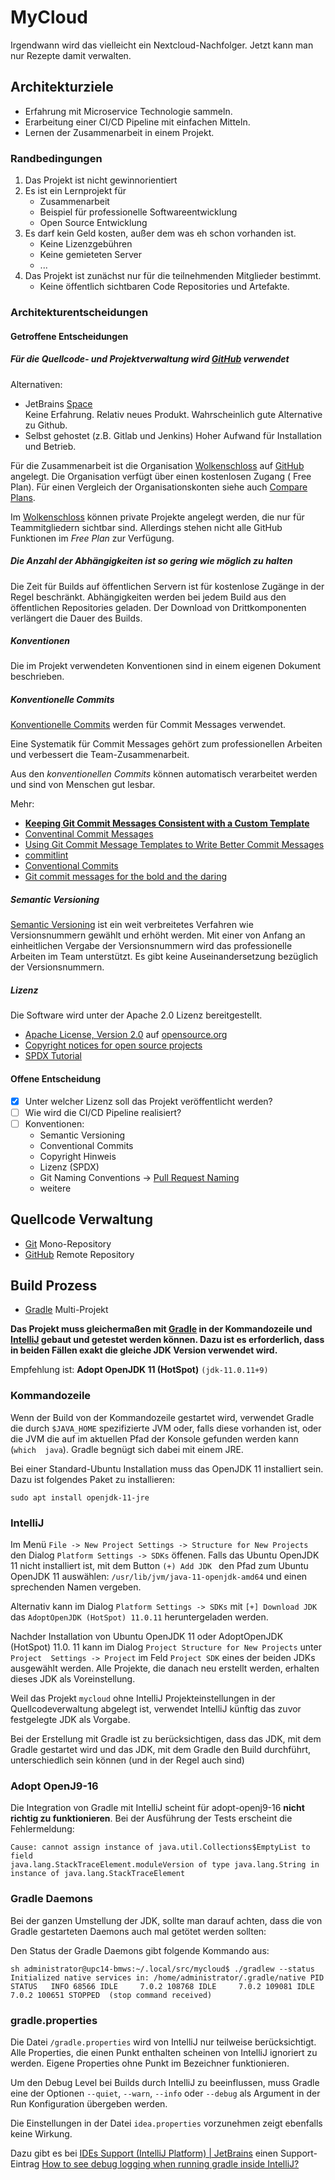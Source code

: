 # MyCloud

Irgendwann wird das vielleicht ein Nextcloud-Nachfolger.
Jetzt kann man nur Rezepte damit verwalten.

## Architekturziele

- Erfahrung mit Microservice Technologie sammeln.
- Erarbeitung einer CI/CD Pipeline mit einfachen Mitteln.
- Lernen der Zusammenarbeit in einem Projekt.

### Randbedingungen

1. Das Projekt ist nicht gewinnorientiert
2. Es ist ein Lernprojekt für
    - Zusammenarbeit
    - Beispiel für professionelle Softwareentwicklung
    - Open Source Entwicklung
3. Es darf kein Geld kosten, außer dem was eh schon vorhanden ist.
    - Keine Lizenzgebühren
    - Keine gemieteten Server
    - ...
4. Das Projekt ist zunächst nur für die teilnehmenden Mitglieder bestimmt.
    - Keine öffentlich sichtbaren Code Repositories und Artefakte.

### Architekturentscheidungen

#### Getroffene Entscheidungen

##### Für die Quellcode- und Projektverwaltung wird [GitHub] verwendet

Alternativen:

- JetBrains [Space](https://www.jetbrains.com/space/)  
  Keine Erfahrung. Relativ neues Produkt. Wahrscheinlich gute Alternative zu
  Github.
- Selbst gehostet (z.B. Gitlab und Jenkins)
  Hoher Aufwand für Installation und Betrieb.

Für die Zusammenarbeit ist die Organisation [Wolkenschloss]
auf [GitHub] angelegt. Die Organisation verfügt über einen kostenlosen Zugang (
Free Plan). Für einen Vergleich der Organisationskonten siehe auch
[Compare Plans](https://github.com/organizations/wolkenschloss/billing/plans).

Im [Wolkenschloss] können private Projekte angelegt werden, die nur für
Teammitgliedern sichtbar sind. Allerdings stehen nicht alle GitHub Funktionen
im *Free Plan* zur Verfügung.

##### Die Anzahl der Abhängigkeiten ist so gering wie möglich zu halten

Die Zeit für Builds auf öffentlichen Servern ist für kostenlose Zugänge in 
der Regel beschränkt. Abhängigkeiten werden bei jedem Build aus den öffentlichen 
Repositories geladen. Der Download von Drittkomponenten verlängert die Dauer 
des Builds.

##### Konventionen

Die im Projekt verwendeten Konventionen sind in einem eigenen Dokument 
beschrieben.

##### Konventionelle Commits

[Konventionelle Commits] werden für Commit Messages verwendet.

Eine Systematik für Commit Messages gehört zum professionellen Arbeiten und
verbessert die Team-Zusammenarbeit.

Aus den *konventionellen Commits* können automatisch verarbeitet werden und 
sind von Menschen gut lesbar. 

Mehr:

- **[Keeping Git Commit Messages Consistent with a Custom Template ](https://dev.to/timmybytes/keeping-git-commit-messages-consistent-with-a-custom-template-1jkm)**
- [Conventinal Commit Messages](https://gist.github.com/qoomon/5dfcdf8eec66a051ecd85625518cfd13)
- [Using Git Commit Message Templates to Write Better Commit Messages](https://gist.github.com/lisawolderiksen/a7b99d94c92c6671181611be1641c733)
- [commitlint](https://github.com/conventional-changelog/commitlint)
- [Conventional Commits](https://www.conventionalcommits.org/de/v1.0.0/)
- [Git commit messages for the bold and the daring](https://backlog.com/blog/git-commit-messages-bold-daring/)

##### Semantic Versioning

[Semantic Versioning] ist ein weit verbreitetes Verfahren wie Versionsnummern 
gewählt und erhöht werden. Mit einer von Anfang an einheitlichen Vergabe der 
Versionsnummern wird das professionelle Arbeiten im Team unterstützt. Es 
gibt keine Auseinandersetzung bezüglich der Versionsnummern.

##### Lizenz

Die Software wird unter der Apache 2.0 Lizenz bereitgestellt.

- [Apache License, Version 2.0](https://opensource.org/licenses/Apache-2.0) 
auf [opensource.org](https://opensource.org/licenses/Apache-2.0)
- [Copyright notices for open source projects](https://ben.balter.com/2015/06/03/copyright-notices-for-websites-and-open-source-projects/)
- [SPDX Tutorial](https://github.com/david-a-wheeler/spdx-tutorial#spdx-tutorial)

#### Offene Entscheidung

- [x] Unter welcher Lizenz soll das Projekt veröffentlicht werden?
- [ ] Wie wird die CI/CD Pipeline realisiert?
- [ ] Konventionen: 
    - Semantic Versioning 
    - Conventional Commits
    - Copyright Hinweis
    - Lizenz (SPDX)
    - Git Naming Conventions -> [Pull Request Naming](https://namingconvention.org/git/pull-request-naming.html)
    - weitere

[Wolkenschloss]: https://github.com/wolkenschloss
[GitHub]: https://github.com/
[Konventionelle Commits]: https://www.conventionalcommits.org/de/v1.0.0/
[Semantic Versioning]: https://semver.org/lang/de/

## Quellcode Verwaltung

- [Git] Mono-Repository
- [GitHub] Remote Repository

[Git]: https://git-scm.com/

## Build Prozess

- [Gradle] Multi-Projekt

**Das Projekt muss gleichermaßen mit [Gradle] in der Kommandozeile und 
[IntelliJ] gebaut und getestet werden können. Dazu ist es erforderlich, dass 
in beiden Fällen exakt die gleiche JDK Version verwendet wird.**

Empfehlung ist: **Adopt OpenJDK 11 (HotSpot)** `(jdk-11.0.11+9)`

### Kommandozeile

Wenn der Build von der Kommandozeile gestartet wird, verwendet Gradle die 
durch `$JAVA_HOME` spezifizierte JVM oder, falls diese vorhanden ist, oder 
die JVM die auf im aktuellen Pfad der Konsole gefunden werden kann (`which 
java`). Gradle begnügt sich dabei mit einem JRE.

Bei einer Standard-Ubuntu Installation muss das OpenJDK 11 installiert sein. 
Dazu ist folgendes Paket zu installieren:

    sudo apt install openjdk-11-jre

### IntelliJ

Im Menü `File -> New Project Settings -> Structure for New Projects` den 
Dialog `Platform Settings -> SDKs` öffenen. Falls das Ubuntu OpenJDK 11 
nicht installiert ist, mit dem Button `(+) Add JDK ` den Pfad zum Ubuntu 
OpenJDK 11 auswählen: `/usr/lib/jvm/java-11-openjdk-amd64` und einen 
sprechenden Namen vergeben. 

Alternativ kann im Dialog `Platform Settings -> SDKs` mit `[+] Download JDK` 
das `AdoptOpenJDK (HotSpot) 11.0.11` heruntergeladen werden.

Nachder Installation von Ubuntu OpenJDK 11 oder AdoptOpenJDK (HotSpot) 11.0.
11 kann im Dialog `Project Structure for New Projects` unter `Project 
Settings -> Project` im Feld `Project SDK` eines der beiden JDKs ausgewählt 
werden. Alle Projekte, die danach neu erstellt werden, erhalten dieses JDK 
als Voreinstellung.

Weil das Projekt `mycloud` ohne IntelliJ Projekteinstellungen in der 
Quellcodeverwaltung abgelegt ist, verwendet IntelliJ künftig das zuvor 
festgelegte JDK als Vorgabe.

Bei der Erstellung mit Gradle ist zu berücksichtigen, dass das JDK, mit dem 
Gradle gestartet wird und das JDK, mit dem Gradle den Build durchführt, 
unterschiedlich sein können (und in der Regel auch sind)

### Adopt OpenJ9-16
Die Integration von Gradle mit IntelliJ scheint für adopt-openj9-16 **nicht 
richtig zu funktionieren**. Bei der Ausführung der Tests erscheint die 
Fehlermeldung:

    Cause: cannot assign instance of java.util.Collections$EmptyList to field 
    java.lang.StackTraceElement.moduleVersion of type java.lang.String in 
    instance of java.lang.StackTraceElement

### Gradle Daemons

Bei der ganzen Umstellung der JDK, sollte man darauf achten, dass die von Gradle
gestarteten Daemons auch mal getötet werden sollten:

Den Status der Gradle Daemons gibt folgende Kommando aus:

``sh administrator@upc14-bmws:~/.local/src/mycloud$ ./gradlew --status Initialized native services in: /home/administrator/.gradle/native PID STATUS   INFO 68566 IDLE     7.0.2 108768 IDLE     7.0.2 109081 IDLE     7.0.2 100651 STOPPED  (stop command received)
``

### gradle.properties

Die Datei `/gradle.properties` wird von IntelliJ nur teilweise berücksichtigt.
Alle Properties, die einen Punkt enthalten scheinen von IntelliJ ignoriert zu
werden. Eigene Properties ohne Punkt im Bezeichner funktionieren.

Um den Debug Level bei Builds durch IntelliJ zu beeinflussen, muss Gradle eine
der Optionen `--quiet`, `--warn`, `--info` oder `--debug` als Argument in der
Run Konfiguration übergeben werden.

Die Einstellungen in der Datei `idea.properties` vorzunehmen zeigt ebenfalls
keine Wirkung.

Dazu gibt es
bei [IDEs Support (IntelliJ Platform) | JetBrains](https://intellij-support.jetbrains.com/hc/en-us)
einen
Support-Eintrag [How to see debug logging when running gradle inside IntelliJ?](https://intellij-support.jetbrains.com/hc/en-us/community/posts/360000420140-How-to-see-debug-logging-when-running-gradle-inside-IntelliJ-)

[Gradle]: https://gradle.org/

[IntelliJ]: https://www.jetbrains.com/de-de/idea/